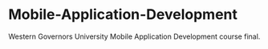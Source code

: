 # Mobile-Application-Development
Western Governors University Mobile Application Development course final.
